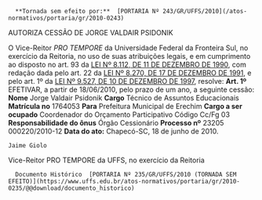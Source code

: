       **Tornada sem efeito por:**  [PORTARIA Nº 243/GR/UFFS/2010](/atos-normativos/portaria/gr/2010-0243) 

   AUTORIZA CESSÃO DE JORGE VALDAIR PSIDONIK  

 O Vice-Reitor *PRO TEMPORE*  da Universidade Federal da Fronteira Sul, no exercício da Reitoria, no uso de suas atribuições legais, e em cumprimento ao disposto no art. 93 da [LEI Nº 8.112, DE 11 DE DEZEMBRO DE 1990](http://www.planalto.gov.br/ccivil_03/LEIS/L8112cons.htm), com redação dada pelo art. 22 da [LEI Nº 8.270, DE 17 DE DEZEMBRO DE 1991](http://www.planalto.gov.br/ccivil_03/LEIS/L8270.htm), e pelo art. 1º da [LEI Nº 9.527, DE 10 DE DEZEMBRO DE 1997](http://www.planalto.gov.br/ccivil_03/LEIS/L9527.htm), resolve:   **Art. 1º**  EFETIVAR, a partir de 18/06/2010, pelo prazo de um ano, a seguinte cessão:     **Nome**    Jorge Valdair Psidonik     **Cargo**   Técnico de Assuntos Educacionais     **Matrícula no**   1764053     **Para**   Prefeitura Municipal de Erechim     **Cargo a ser ocupado**   Coordenador do Orçamento Participativo Código Cc/Fg 03     **Responsabilidade do ônus**   Órgão Cessionário     **Processo nº**    23205 000220/2010-12            **Data do ato:** Chapecó-SC, 18 de junho de 2010.   
 

    Jaime Giolo   
 Vice-Reitor PRO TEMPORE da UFFS, no exercício da Reitoria 

      Documento Histórico  [PORTARIA Nº 235/GR/UFFS/2010 (TORNADA SEM EFEITO)](https://www.uffs.edu.br/atos-normativos/portaria/gr/2010-0235/@@download/documento_historico)     
      
